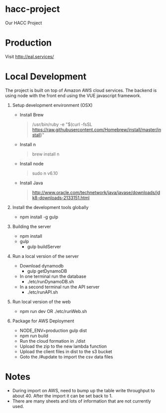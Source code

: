 # hacc-project
Our HACC Project

# Production

Visit http://eal.services/

# Local Development

The project is built on top of Amazon AWS cloud services. The backend is using
node with the front end using the VUE javascript framework.

1. Setup development environment (OSX)

   * Install Brew
     > /usr/bin/ruby -e "$(curl -fsSL https://raw.githubusercontent.com/Homebrew/install/master/install)"
   * Install n
     > brew install n
   * Install node
     > sudo n v6.10
   * Install Java
     > http://www.oracle.com/technetwork/java/javase/downloads/jdk8-downloads-2133151.html

1. Install the development tools globally

   * npm install -g gulp

1. Building the server

   * npm install
   * gulp
     * gulp buildServer

1. Run a local version of the server

   * Download dynamodb
     * gulp getDynamoDB
   * In one terminal run the database
     * ./etc/runDynamoDB.sh
   * In a second terminal run the API server
     * ./etc/runAPI.sh

1. Run local version of the web

   * npm run dev OR ./etc/runWeb.sh

1. Package for AWS Deployment

   * NODE_ENV=production gulp dist
   * npm run build
   * Run the cloud formation in ./dist
   * Upload the zip to the new lambda function
   * Upload the client files in dist to the s3 bucket
   * Goto the /#update to import the csv data files

# Notes

  * During import on AWS, need to bump up the table write throughput to about 40. After the import it can be set back to 1.
  * There are many sheets and lots of information that are not currently used.
